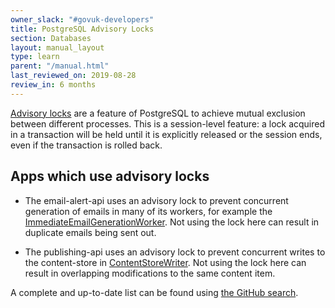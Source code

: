 ```yaml
---
owner_slack: "#govuk-developers"
title: PostgreSQL Advisory Locks
section: Databases
layout: manual_layout
type: learn
parent: "/manual.html"
last_reviewed_on: 2019-08-28
review_in: 6 months
---
```


[Advisory locks][pgdocs] are a feature of PostgreSQL to achieve mutual
exclusion between different processes.  This is a session-level
feature: a lock acquired in a transaction will be held until it is
explicitly released or the session ends, even if the transaction is
rolled back.

[pgdocs]: https://www.postgresql.org/docs/9.3/static/explicit-locking.html#ADVISORY-LOCKS

## Apps which use advisory locks

- The email-alert-api uses an advisory lock to prevent concurrent generation of emails in many of its workers, for example the [ImmediateEmailGenerationWorker](https://github.com/alphagov/email-alert-api/blob/master/app/workers/immediate_email_generation_worker.rb).  Not using the lock here can result in duplicate emails being sent out.

- The publishing-api uses an advisory lock to prevent concurrent writes to the content-store in [ContentStoreWriter](https://github.com/alphagov/publishing-api/blob/master/app/clients/content_store_writer.rb).  Not using the lock here can result in overlapping modifications to the same content item.

A complete and up-to-date list can be found using [the GitHub search](https://github.com/search?q=org%3Aalphagov+with_advisory_lock&type=Code).
